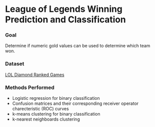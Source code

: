 # League of Legends Winning Prediction and Classification

### Goal
Determine if numeric gold values can be used to determine which team won.

### Dataset
[LOL Diamond Ranked Games](https://www.kaggle.com/datasets/bobbyscience/league-of-legends-diamond-ranked-games-10-min)


### Methods Performed
- Logistic regression for binary classification
- Confusion matrices and their corresponding receiver operator charecteristic (ROC) curves
- k-means clustering for binary classification
- k-nearest neighboards clustering
